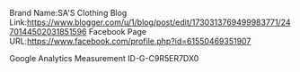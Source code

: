 Brand Name:SA'S Clothing
Blog Link:https://www.blogger.com/u/1/blog/post/edit/1730313769499983771/2470144502031851596
Facebook Page URL:https://www.facebook.com/profile.php?id=61550469351907

Google Analytics Measurement ID-G-C9R5ER7DX0

